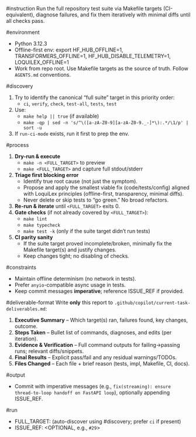 #instruction
Run the full repository test suite via Makefile targets (CI-equivalent), diagnose failures, and fix them iteratively with minimal diffs until all checks pass.

#environment
- Python 3.12.3
- Offline-first env: export HF_HUB_OFFLINE=1, TRANSFORMERS_OFFLINE=1, HF_HUB_DISABLE_TELEMETRY=1, LOQUILEX_OFFLINE=1
- Work from repo root. Use Makefile targets as the source of truth. Follow `AGENTS.md` conventions.

#discovery
1) Try to identify the canonical “full suite” target in this priority order:
   - `ci`, `verify`, `check`, `test-all`, `tests`, `test`
2) Use:
   - `make help || true` (if available)
   - `make -qp | sed -n 's/^\([a-zA-Z0-9][a-zA-Z0-9._-]*\):.*/\1/p' | sort -u`
3) If `run-ci-mode` exists, run it first to prep the env.

#process
1) **Dry-run & execute**
   - `make -n <FULL_TARGET>` to preview
   - `make <FULL_TARGET>` and capture full stdout/stderr
2) **Triage first blocking error**
   - Identify true root cause (not just the symptom).
   - Propose and apply the smallest viable fix (code/tests/config) aligned with LoquiLex principles (offline-first, transparency, minimal diffs).
   - Never delete or skip tests to “go green.” No broad refactors.
3) **Re-run & iterate** until `<FULL_TARGET>` exits 0.
4) **Gate checks** (if not already covered by `<FULL_TARGET>`):
   - `make lint`
   - `make typecheck`
   - `make test -k` (only if the suite target didn’t run tests)
5) **CI parity sanity**
   - If the suite target proved incomplete/broken, minimally fix the Makefile target(s) and justify changes.
   - Keep changes tight; no disabling of checks.

#constraints
- Maintain offline determinism (no network in tests).
- Prefer `anyio`-compatible async usage in tests.
- Keep commit messages **imperative**; reference ISSUE_REF if provided.

#deliverable-format
Write **only** this report to `.github/copilot/current-task-deliverables.md`:
1. **Executive Summary** – Which target(s) ran, failures found, key changes, outcome.
2. **Steps Taken** – Bullet list of commands, diagnoses, and edits (per iteration).
3. **Evidence & Verification** – Full command outputs for failing→passing runs; relevant diffs/snippets.
4. **Final Results** – Explicit pass/fail and any residual warnings/TODOs.
5. **Files Changed** – Each file + brief reason (tests, impl, Makefile, CI, docs).

#output
- Commit with imperative messages (e.g., `fix(streaming): ensure thread-to-loop handoff on FastAPI loop`), optionally appending ISSUE_REF.

#run
- FULL_TARGET: (auto-discover using #discovery; prefer `ci` if present)
- ISSUE_REF: <OPTIONAL, e.g., `#29`>
